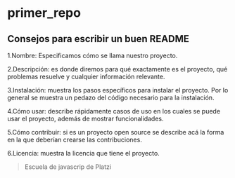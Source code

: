 # primer_repo
## Consejos para escribir un buen README

1.Nombre: Especificamos cómo se llama nuestro proyecto.

2.Descripción: es donde diremos para qué exactamente es el proyecto, qué problemas resuelve y cualquier información relevante.

3.Instalación: muestra los pasos específicos para instalar el proyecto. Por lo general se muestra un pedazo del código necesario para la instalación.

4.Cómo usar: describe rápidamente casos de uso en los cuales se puede usar el proyecto, además de mostrar funcionalidades.

5.Cómo contribuir: si es un proyecto open source se describe acá la forma en la que deberían crearse las contribuciones.

6.Licencia: muestra la licencia que tiene el proyecto.

> Escuela de javascrip de Platzi